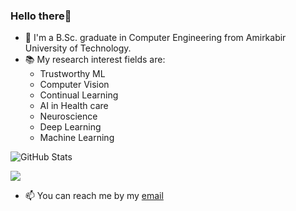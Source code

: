 ### Hello there👋

- 🏫 I'm a B.Sc. graduate in Computer Engineering from Amirkabir University of Technology.
- 📚 My research interest fields are:
  - Trustworthy ML
  - Computer Vision
  - Continual Learning
  - AI in Health care
  - Neuroscience
  - Deep Learning
  - Machine Learning

![GitHub Stats](https://github-readme-stats.vercel.app/api?username=rojinakashefi&show_icons=true&count_private=true&theme=algolia&hide_rank=True)

![](https://komarev.com/ghpvc/?username=rojinakashefi&color=lightgrey)

- 📫 You can reach me by my [email](mailto:kashefirojina8@gmail.com)

